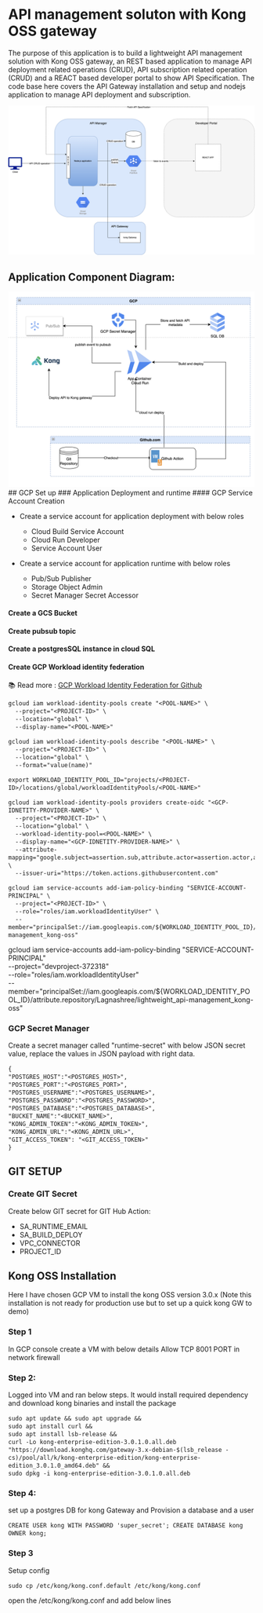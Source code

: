 # API management soluton with Kong OSS gateway

The purpose of this application is to build a lightweight API management solution with Kong OSS gateway, an REST based application to manage API deployment related operations (CRUD), API subscription related operation (CRUD) and a REACT based developer portal to show API Specification. 
The code base here covers the API Gateway installation and setup and nodejs application to manage API deployment and subscription.

<div align="center">
    <img src="arch1.png">
</div>


## Application Component Diagram:
<div align="center">
 <img src="app-component-diagram.png">
</div>
## GCP Set up
### Application Deployment and runtime
#### GCP Service Account Creation

* Create a service account for application deployment with below roles
    * Cloud Build Service Account 
    * Cloud Run Developer 
    * Service Account User 

* Create a service account for application runtime with below roles
    * Pub/Sub Publisher
    * Storage Object Admin
    * Secret Manager Secret Accessor 

####  Create a GCS Bucket

####  Create pubsub topic

#### Create a postgresSQL instance in cloud SQL

#### Create GCP Workload identity federation
 
📚 Read more : [GCP Workload Identity Federation for Github ](https://medium.com/google-cloud/how-does-the-gcp-workload-identity-federation-work-with-github-provider-a9397efd7158)

```
gcloud iam workload-identity-pools create "<POOL-NAME>" \
  --project="<PROJECT-ID>" \
  --location="global" \
  --display-name="<POOL-NAME>"
```

```
gcloud iam workload-identity-pools describe "<POOL-NAME>" \
  --project="<PROJECT-ID>" \
  --location="global" \
  --format="value(name)"
```

```
export WORKLOAD_IDENTITY_POOL_ID="projects/<PROJECT-ID>/locations/global/workloadIdentityPools/<POOL-NAME>"
```

```
gcloud iam workload-identity-pools providers create-oidc "<GCP-IDNETITY-PROVIDER-NAME>" \
  --project="<PROJECT-ID>" \
  --location="global" \
  --workload-identity-pool=<POOL-NAME>" \
  --display-name="<GCP-IDNETITY-PROVIDER-NAME>" \
  --attribute-mapping="google.subject=assertion.sub,attribute.actor=assertion.actor,attribute.repository=assertion.repository" \
  --issuer-uri="https://token.actions.githubusercontent.com"
```

```
gcloud iam service-accounts add-iam-policy-binding "SERVICE-ACCOUNT-PRINCIPAL" \
  --project="<PROJECT-ID>" \
  --role="roles/iam.workloadIdentityUser" \
  --member="principalSet://iam.googleapis.com/${WORKLOAD_IDENTITY_POOL_ID}/attribute.repository/Lagnashree/lightweight_api-management_kong-oss"
```

gcloud iam service-accounts add-iam-policy-binding "SERVICE-ACCOUNT-PRINCIPAL" \
  --project="devproject-372318" \
  --role="roles/iam.workloadIdentityUser" \
  --member="principalSet://iam.googleapis.com/${WORKLOAD_IDENTITY_POOL_ID}/attribute.repository/Lagnashree/lightweight_api-management_kong-oss"


### GCP Secret Manager
Create a secret manager called "runtime-secret" with below JSON secret value, replace the values in JSON payload with right data.
```
{
"POSTGRES_HOST":"<POSTGRES_HOST>",
"POSTGRES_PORT":"<POSTGRES_PORT>",
"POSTGRES_USERNAME":"<POSTGRES_USERNAME>",
"POSTGRES_PASSWORD":"<POSTGRES_PASSWORD>",
"POSTGRES_DATABASE":"<POSTGRES_DATABASE>",
"BUCKET_NAME":"<BUCKET_NAME>",
"KONG_ADMIN_TOKEN":"<KONG_ADMIN_TOKEN>",
"KONG_ADMIN_URL":"<KONG_ADMIN_URL>",
"GIT_ACCESS_TOKEN": "<GIT_ACCESS_TOKEN>"
}
```

## GIT SETUP
### Create GIT Secret
  
Create below GIT secret for GIT Hub Action:

* SA_RUNTIME_EMAIL
* SA_BUILD_DEPLOY
* VPC_CONNECTOR
* PROJECT_ID


## Kong OSS Installation

Here I have chosen GCP VM to install the kong OSS version 3.0.x (Note this installation is not ready for production use but to set up a quick kong GW to demo)

### Step 1
In GCP console create a VM with below details
Allow TCP 8001 PORT in network firewall
    
### Step 2:
Logged into VM and ran below steps. It would install required dependency and download kong binaries and install the package

```
sudo apt update && sudo apt upgrade &&
sudo apt install curl &&
sudo apt install lsb-release &&
curl -Lo kong-enterprise-edition-3.0.1.0.all.deb "https://download.konghq.com/gateway-3.x-debian-$(lsb_release -cs)/pool/all/k/kong-enterprise-edition/kong-enterprise-edition_3.0.1.0_amd64.deb" &&
sudo dpkg -i kong-enterprise-edition-3.0.1.0.all.deb
``` 

### Step 4:
set up a postgres DB for kong Gateway and Provision a database and a user 

```
CREATE USER kong WITH PASSWORD 'super_secret'; CREATE DATABASE kong OWNER kong;
```
    
### Step 3
Setup config

```
sudo cp /etc/kong/kong.conf.default /etc/kong/kong.conf
```

open the /etc/kong/kong.conf and add below lines



